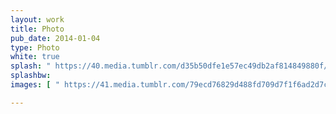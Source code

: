 ```yaml
---
layout: work
title: Photo
pub_date: 2014-01-04
type: Photo
white: true
splash: " https://40.media.tumblr.com/d35b50dfe1e57ec49db2af814849880f/tumblr_npo2fnU1bx1snf70wo2_1280.jpg "
splashbw:
images: [ " https://41.media.tumblr.com/79ecd76829d488fd709d7f1f6ad2d7c0/tumblr_npo2fnU1bx1snf70wo5_1280.jpg " " https://41.media.tumblr.com/ef9b0cbdf3b0e08aa141eb07ebaf4179/tumblr_npo2fnU1bx1snf70wo4_1280.jpg " ]

---
```

